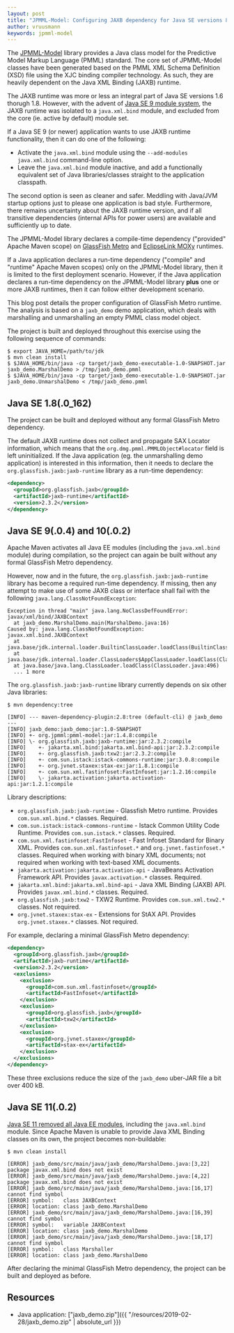 ```yaml
---
layout: post
title: "JPMML-Model: Configuring JAXB dependency for Java SE versions 8, 9, 10 and 11"
author: vruusmann
keywords: jpmml-model
---
```


The [JPMML-Model](https://github.com/jpmml/jpmml-model) library provides a Java class model for the Predictive Model Markup Language (PMML) standard.
The core set of JPMML-Model classes have been generated based on the PMML XML Schema Definition (XSD) file using the XJC binding compiler technology. As such, they are heavily dependent on the Java XML Binding (JAXB) runtime.

The JAXB runtime was more or less an integral part of Java SE versions 1.6 thorugh 1.8. However, with the advent of [Java SE 9 module system](https://jcp.org/en/jsr/detail?id=376), the JAXB runtime was isolated to a `java.xml.bind` module, and excluded from the core (ie. active by default) module set.

If a Java SE 9 (or newer) application wants to use JAXB runtime functionality, then it can do one of the following:

* Activate the `java.xml.bind` module using the `--add-modules java.xml.bind` command-line option.
* Leave the `java.xml.bind` module inactive, and add a functionally equivalent set of Java libraries/classes straight to the application classpath.

The second option is seen as cleaner and safer. Meddling with Java/JVM startup options just to please one application is bad style. Furthermore, there remains uncertainty about the JAXB runtime version, and if all transitive dependencies (internal APIs for power users) are available and sufficiently up to date.

The JPMML-Model library declares a compile-time dependency ("provided" Apache Maven scope) on [GlassFish Metro](https://javaee.github.io/metro/) and [EclipseLink MOXy](https://www.eclipse.org/eclipselink/) runtimes.

If a Java application declares a run-time dependency ("compile" and "runtime" Apache Maven scopes) only on the JPMML-Model library, then it is limited to the first deployment scenario.
However, if the Java application declares a run-time dependency on the JPMML-Model library **plus** one or more JAXB runtimes, then it can follow either development scenario.

This blog post details the proper configuration of GlassFish Metro runtime. The analysis is based on a `jaxb_demo` demo application, which deals with marshalling and unmarshalling an empty PMML class model object.

The project is built and deployed throughout this exercise using the following sequence of commands:

```
$ export JAVA_HOME=/path/to/jdk
$ mvn clean install
$ $JAVA_HOME/bin/java -cp target/jaxb_demo-executable-1.0-SNAPSHOT.jar jaxb_demo.MarshalDemo > /tmp/jaxb_demo.pmml
$ $JAVA_HOME/bin/java -cp target/jaxb_demo-executable-1.0-SNAPSHOT.jar jaxb_demo.UnmarshalDemo < /tmp/jaxb_demo.pmml
```

## Java SE 1.8(.0_162)

The project can be built and deployed without any formal GlassFish Metro dependency.

The default JAXB runtime does not collect and propagate SAX Locator information, which means that the `org.dmg.pmml.PMMLObject#locator` field is left uninitialized. If the Java application (eg. the unmarshalling demo application) is interested in this information, then it needs to declare the `org.glassfish.jaxb:jaxb-runtime` library as a run-time dependency:

``` xml
<dependency>
  <groupId>org.glassfish.jaxb</groupId>
  <artifactId>jaxb-runtime</artifactId>
  <version>2.3.2</version>
</dependency>
```

## Java SE 9(.0.4) and 10(.0.2)

Apache Maven activates all Java EE modules (including the `java.xml.bind` module) during compilation, so the project can again be built without any formal GlassFish Metro dependency.

However, now and in the future, the `org.glassfish.jaxb:jaxb-runtime` library has become a required run-time dependency. If missing, then any attempt to make use of some JAXB class or interface shall fail with the following `java.lang.ClassNotFoundException`:

```
Exception in thread "main" java.lang.NoClassDefFoundError: javax/xml/bind/JAXBContext
  at jaxb_demo.MarshalDemo.main(MarshalDemo.java:16)
Caused by: java.lang.ClassNotFoundException: javax.xml.bind.JAXBContext
  at java.base/jdk.internal.loader.BuiltinClassLoader.loadClass(BuiltinClassLoader.java:582)
  at java.base/jdk.internal.loader.ClassLoaders$AppClassLoader.loadClass(ClassLoaders.java:185)
  at java.base/java.lang.ClassLoader.loadClass(ClassLoader.java:496)
  ... 1 more
```

The `org.glassfish.jaxb:jaxb-runtime` library currently depends on six other Java libraries:

```
$ mvn dependency:tree

[INFO] --- maven-dependency-plugin:2.8:tree (default-cli) @ jaxb_demo ---
[INFO] jaxb_demo:jaxb_demo:jar:1.0-SNAPSHOT
[INFO] +- org.jpmml:pmml-model:jar:1.4.8:compile
[INFO] \- org.glassfish.jaxb:jaxb-runtime:jar:2.3.2:compile
[INFO]    +- jakarta.xml.bind:jakarta.xml.bind-api:jar:2.3.2:compile
[INFO]    +- org.glassfish.jaxb:txw2:jar:2.3.2:compile
[INFO]    +- com.sun.istack:istack-commons-runtime:jar:3.0.8:compile
[INFO]    +- org.jvnet.staxex:stax-ex:jar:1.8.1:compile
[INFO]    +- com.sun.xml.fastinfoset:FastInfoset:jar:1.2.16:compile
[INFO]    \- jakarta.activation:jakarta.activation-api:jar:1.2.1:compile
```

Library descriptions:

* `org.glassfish.jaxb:jaxb-runtime` - Glassfish Metro runtime. Provides `com.sun.xml.bind.*` classes. Required.
* `com.sun.istack:istack-commons-runtime` - Istack Common Utility Code Runtime. Provides `com.sun.istack.*` classes. Required.
* `com.sun.xml.fastinfoset:FastInfoset` - Fast Infoset Standard for Binary XML. Provides `com.sun.xml.fastinfoset.*` and `org.jvnet.fastinfoset.*` classes. Required when working with binary XML documents; not required when working with text-based XML documents.
* `jakarta.activation:jakarta.activation-api` - JavaBeans Activation Framework API. Provides `javax.activation.*` classes. Required.
* `jakarta.xml.bind:jakarta.xml.bind-api` - Java XML Binding (JAXB) API. Provides `javax.xml.bind.*` classes. Required.
* `org.glassfish.jaxb:txw2` - TXW2 Runtime. Provides `com.sun.xml.txw2.*` classes. Not required.
* `org.jvnet.staxex:stax-ex` - Extensions for StAX API. Provides `org.jvnet.staxex.*` classes. Not required.

For example, declaring a minimal GlassFish Metro dependency:

``` xml
<dependency>
  <groupId>org.glassfish.jaxb</groupId>
  <artifactId>jaxb-runtime</artifactId>
  <version>2.3.2</version>
  <exclusions>
    <exclusion>
      <groupId>com.sun.xml.fastinfoset</groupId>
      <artifactId>FastInfoset</artifactId>
    </exclusion>
    <exclusion>
      <groupId>org.glassfish.jaxb</groupId>
      <artifactId>txw2</artifactId>
    </exclusion>
    <exclusion>
      <groupId>org.jvnet.staxex</groupId>
      <artifactId>stax-ex</artifactId>
    </exclusion>
  </exclusions>
</dependency>
```

These three exclusions reduce the size of the `jaxb_demo` uber-JAR file a bit over 400 kB.

## Java SE 11(.0.2)

[Java SE 11 removed all Java EE modules](https://blog.codefx.org/java/java-11-migration-guide/#Removal-Of-Java-EE-Modules), including the `java.xml.bind` module. Since Apache Maven is unable to provide Java XML Binding classes on its own, the project becomes non-buildable:

```
$ mvn clean install

[ERROR] jaxb_demo/src/main/java/jaxb_demo/MarshalDemo.java:[3,22] package javax.xml.bind does not exist
[ERROR] jaxb_demo/src/main/java/jaxb_demo/MarshalDemo.java:[4,22] package javax.xml.bind does not exist
[ERROR] jaxb_demo/src/main/java/jaxb_demo/MarshalDemo.java:[16,17] cannot find symbol
[ERROR] symbol:   class JAXBContext
[ERROR] location: class jaxb_demo.MarshalDemo
[ERROR] jaxb_demo/src/main/java/jaxb_demo/MarshalDemo.java:[16,39] cannot find symbol
[ERROR] symbol:   variable JAXBContext
[ERROR] location: class jaxb_demo.MarshalDemo
[ERROR] jaxb_demo/src/main/java/jaxb_demo/MarshalDemo.java:[18,17] cannot find symbol
[ERROR] symbol:   class Marshaller
[ERROR] location: class jaxb_demo.MarshalDemo
```

After declaring the minimal GlassFish Metro dependency, the project can be built and deployed as before.

## Resources

* Java application: ["jaxb_demo.zip"]({{ "/resources/2019-02-28/jaxb_demo.zip" | absolute_url }})
